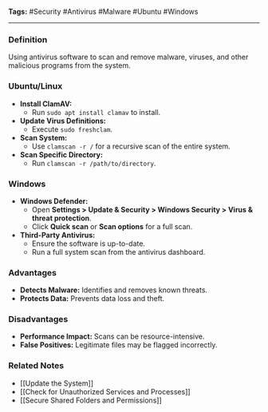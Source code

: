 **Tags:** #Security #Antivirus #Malware #Ubuntu #Windows

---

### **Definition**

Using antivirus software to scan and remove malware, viruses, and other malicious programs from the system.

### **Ubuntu/Linux**

- **Install ClamAV:**
    - Run `sudo apt install clamav` to install.
- **Update Virus Definitions:**
    - Execute `sudo freshclam`.
- **Scan System:**
    - Use `clamscan -r /` for a recursive scan of the entire system.
- **Scan Specific Directory:**
    - Run `clamscan -r /path/to/directory`.

### **Windows**

- **Windows Defender:**
    - Open **Settings > Update & Security > Windows Security > Virus & threat protection**.
    - Click **Quick scan** or **Scan options** for a full scan.
- **Third-Party Antivirus:**
    - Ensure the software is up-to-date.
    - Run a full system scan from the antivirus dashboard.

### **Advantages**

- **Detects Malware:** Identifies and removes known threats.
- **Protects Data:** Prevents data loss and theft.

### **Disadvantages**

- **Performance Impact:** Scans can be resource-intensive.
- **False Positives:** Legitimate files may be flagged incorrectly.

### **Related Notes**

- [[Update the System]]
- [[Check for Unauthorized Services and Processes]]
- [[Secure Shared Folders and Permissions]]